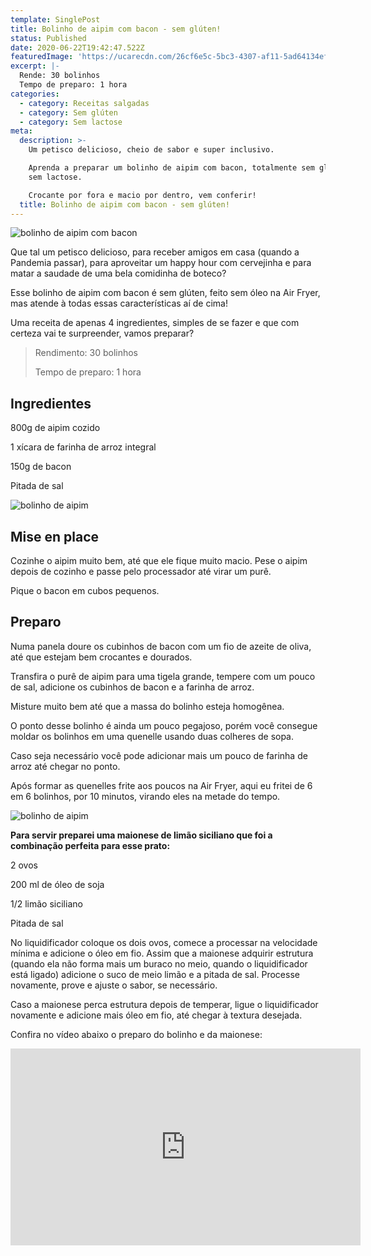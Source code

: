 ```yaml
---
template: SinglePost
title: Bolinho de aipim com bacon - sem glúten!
status: Published
date: 2020-06-22T19:42:47.522Z
featuredImage: 'https://ucarecdn.com/26cf6e5c-5bc3-4307-af11-5ad64134ef66/'
excerpt: |-
  Rende: 30 bolinhos
  Tempo de preparo: 1 hora
categories:
  - category: Receitas salgadas
  - category: Sem glúten
  - category: Sem lactose
meta:
  description: >-
    Um petisco delicioso, cheio de sabor e super inclusivo.

    Aprenda a preparar um bolinho de aipim com bacon, totalmente sem glúten e
    sem lactose.

    Crocante por fora e macio por dentro, vem conferir!
  title: Bolinho de aipim com bacon - sem glúten!
---
```

![bolinho de aipim com bacon](https://ucarecdn.com/6bf5f42b-24c2-4ce4-84d4-b41621598102/-/crop/1671x1192/0,846/-/preview/)

Que tal um petisco delicioso, para receber amigos em casa (quando a Pandemia passar), para aproveitar um happy hour com cervejinha e para matar a saudade de uma bela comidinha de boteco? 

Esse bolinho de aipim com bacon é sem glúten, feito sem óleo na Air Fryer, mas atende à todas essas características aí de cima!

Uma receita de apenas 4 ingredientes, simples de se fazer e que com certeza vai te surpreender, vamos preparar?

> Rendimento: 30 bolinhos
>
> Tempo de preparo: 1 hora

## Ingredientes

800g de aipim cozido

1 xícara de farinha de arroz integral

150g de bacon

Pitada de sal

![bolinho de aipim](https://ucarecdn.com/755e369d-d048-4d0f-a3bc-a230d7418722/-/crop/2261x1448/0,127/-/preview/)

## Mise en place

Cozinhe o aipim muito bem, até que ele fique muito macio. Pese o aipim depois de cozinho e passe pelo processador até virar um purê.

Pique o bacon em cubos pequenos.

## Preparo

Numa panela doure os cubinhos de bacon com um fio de azeite de oliva, até que estejam bem crocantes e dourados.

Transfira o purê de aipim para uma tigela grande, tempere com um pouco de sal, adicione os cubinhos de bacon e a farinha de arroz.

Misture muito bem até que a massa do bolinho esteja homogênea.

O ponto desse bolinho é ainda um pouco pegajoso, porém você consegue moldar os bolinhos em uma quenelle usando duas colheres de sopa.

Caso seja necessário você pode adicionar mais um pouco de farinha de arroz até chegar no ponto.

Após formar as quenelles frite aos poucos na Air Fryer, aqui eu fritei de 6 em 6 bolinhos, por 10 minutos, virando eles na metade do tempo.

![bolinho de aipim ](https://ucarecdn.com/c5c41d5d-3176-4d36-8eb0-54de8e7bcb70/-/crop/1644x2140/0,115/-/preview/)

**Para servir preparei uma maionese de limão siciliano que foi a combinação perfeita para esse prato:**

2 ovos 

200 ml de óleo de soja

1/2 limão siciliano

Pitada de sal

No liquidificador coloque os dois ovos, comece a processar na velocidade mínima e adicione o óleo em fio. Assim que a maionese adquirir estrutura (quando ela não forma mais um buraco no meio, quando o liquidificador está ligado) adicione o suco de meio limão e a pitada de sal. Processe novamente, prove e ajuste o sabor, se necessário. 

Caso a maionese perca estrutura depois de temperar, ligue o liquidificador novamente e adicione mais óleo em fio, até chegar à textura desejada.

Confira no vídeo abaixo o preparo do bolinho e da maionese:

<iframe width="560" height="315" src="https://www.youtube.com/embed/BqpFRrTB9o0" frameborder="0" allow="accelerometer; autoplay; encrypted-media; gyroscope; picture-in-picture" allowfullscreen></iframe>
